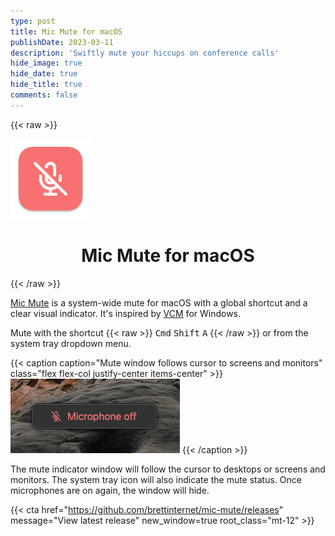 ```yaml
---
type: post
title: Mic Mute for macOS
publishDate: 2023-03-11
description: 'Swiftly mute your hiccups on conference calls'
hide_image: true
hide_date: true
hide_title: true
comments: false
---
```


{{< raw >}}

<div class="flex justify-center">
  <img width="128" src="./icon.png" alt="disabled microphone app icon" class="my-3" />
</div>

<h1 align="center">Mic Mute for macOS</h1>
{{< /raw >}}

[Mic Mute](https://github.com/brettinternet/mic-mute) is a system-wide mute for
macOS with a global shortcut and a clear visual indicator. It's inspired by
[VCM](https://learn.microsoft.com/en-us/windows/powertoys/video-conference-mute)
for Windows.

Mute with the shortcut {{< raw >}} <kbd>Cmd</kbd> <kbd>Shift</kbd> <kbd>A</kbd>
{{< /raw >}} or from the system tray dropdown menu.

{{< caption caption="Mute window follows cursor to screens and monitors" class="flex flex-col justify-center items-center" >}}
<img src="./screenshot.png" alt="popup window screenshot indicating the microphone is off" />
{{< /caption >}}

The mute indicator window will follow the cursor to desktops or screens and
monitors. The system tray icon will also indicate the mute status. Once
microphones are on again, the window will hide.

{{< cta href="https://github.com/brettinternet/mic-mute/releases" message="View latest release" new_window=true root_class="mt-12" >}}
